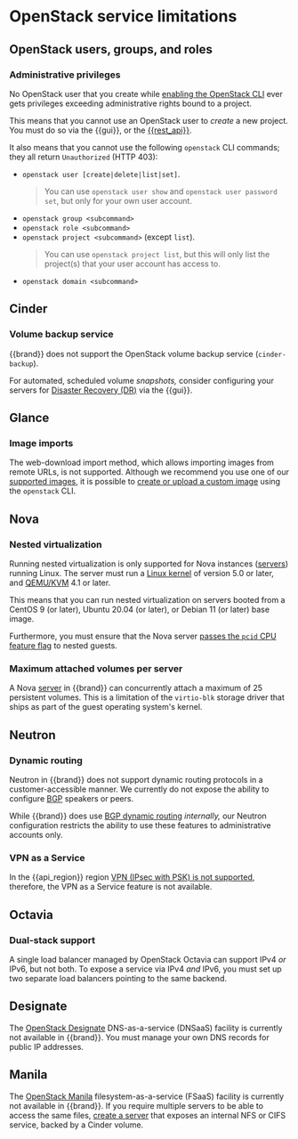 # OpenStack service limitations


## OpenStack users, groups, and roles

### Administrative privileges

No OpenStack user that you create while [enabling the OpenStack CLI](../../howto/getting-started/enable-openstack-cli.md) ever gets privileges exceeding administrative rights bound to a project.

This means that you cannot use an OpenStack user to *create* a new project.
You must do so via the {{gui}}, or the [{{rest_api}}](../api/cc/index.md).

It also means that you cannot use the following `openstack` CLI commands; they all return `Unauthorized` (HTTP 403):

* `openstack user [create|delete|list|set]`.
  > You can use `openstack user show` and `openstack user password set`, but only for your own user account.
* `openstack group <subcommand>`
* `openstack role <subcommand>`
* `openstack project <subcommand>` (except `list`).
  > You can use `openstack project list`, but this will only list the project(s) that your user account has access to.
* `openstack domain <subcommand>`

## Cinder

### Volume backup service

{{brand}} does not support the OpenStack volume backup service (`cinder-backup`).

For automated, scheduled volume *snapshots,* consider configuring your servers for [Disaster Recovery (DR)](../../background/disaster-recovery.md) via the {{gui}}.

## Glance

### Image imports

The web-download import method, which allows importing images from remote URLs, is not supported.
Although we recommend you use one of our [supported images](../images/index.md), it is possible to [create or upload a custom image](../../howto/openstack/glance/custom.md) using the `openstack` CLI.

## Nova

### Nested virtualization

Running nested virtualization is only supported for Nova instances ([servers](../../howto/openstack/nova/new-server.md)) running Linux.
The server must run a [Linux kernel](https://www.kernel.org/) of version 5.0 or later, and [QEMU/KVM](https://www.qemu.org/) 4.1 or later.

This means that you can run nested virtualization on servers booted from a CentOS 9 (or later), Ubuntu 20.04 (or later), or Debian 11 (or later) base image.

Furthermore, you must ensure that the Nova server [passes the `pcid` CPU feature flag](https://qemu-project.gitlab.io/qemu/system/qemu-cpu-models.html#important-cpu-features-for-intel-x86-hosts) to nested guests.

### Maximum attached volumes per server

A Nova [server](../../howto/openstack/nova/new-server.md) in {{brand}} can concurrently attach a maximum of 25 persistent volumes.
This is a limitation of the `virtio-blk` storage driver that ships as part of the guest operating system's kernel.

## Neutron

### Dynamic routing

Neutron in {{brand}} does not support dynamic routing protocols in a customer-accessible manner.
We currently do not expose the ability to configure [BGP](https://en.wikipedia.org/wiki/Border_Gateway_Protocol) speakers or peers.

While {{brand}} does use [BGP dynamic routing](https://docs.openstack.org/neutron/latest/admin/config-bgp-dynamic-routing.html) *internally,* our Neutron configuration restricts the ability to use these features to administrative accounts only.

### VPN as a Service

In the {{api_region}} region [VPN (IPsec with PSK) is not supported](../features/compliant.md), therefore, the VPN as a Service feature is not available.

## Octavia

### Dual-stack support

A single load balancer managed by OpenStack Octavia can support IPv4 *or* IPv6, but not both.
To expose a service via IPv4 *and* IPv6, you must set up two separate load balancers pointing to the same backend.

## Designate

The [OpenStack Designate](https://docs.openstack.org/designate/) DNS-as-a-service (DNSaaS) facility is currently not available in {{brand}}.
You must manage your own DNS records for public IP addresses.

## Manila

The [OpenStack Manila](https://docs.openstack.org/designate/) filesystem-as-a-service (FSaaS) facility is currently not available in {{brand}}.
If you require multiple servers to be able to access the same files, [create a server](../../howto/openstack/nova/new-server.md) that exposes an internal NFS or CIFS service, backed by a Cinder volume.
